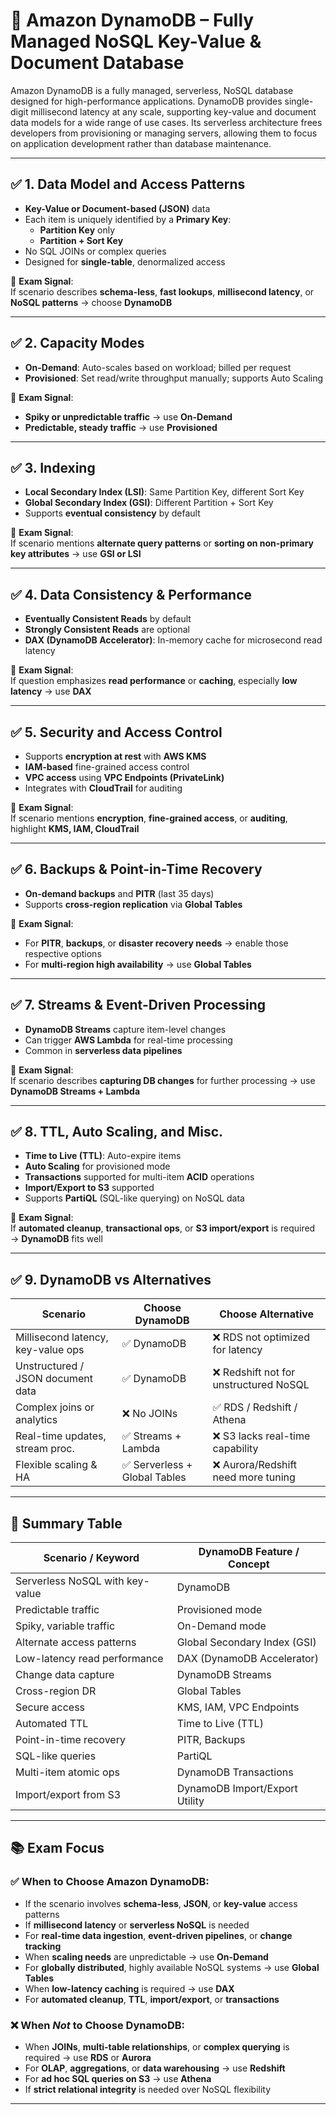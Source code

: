 # 📘 Amazon DynamoDB – Fully Managed NoSQL Key-Value & Document Database

Amazon DynamoDB is a fully managed, serverless, NoSQL database designed for high-performance applications. 
DynamoDB provides single-digit millisecond latency at any scale, supporting key-value and document data models for a wide range of use cases. 
Its serverless architecture frees developers from provisioning or managing servers, allowing them to focus on application development rather than database maintenance.

---

## ✅ 1. Data Model and Access Patterns

- **Key-Value or Document-based (JSON)** data
- Each item is uniquely identified by a **Primary Key**:
  - **Partition Key** only
  - **Partition + Sort Key**
- No SQL JOINs or complex queries
- Designed for **single-table**, denormalized access

📌 **Exam Signal**:  
If scenario describes **schema-less**, **fast lookups**, **millisecond latency**, or **NoSQL patterns** → choose **DynamoDB**

---

## ✅ 2. Capacity Modes

- **On-Demand**: Auto-scales based on workload; billed per request
- **Provisioned**: Set read/write throughput manually; supports Auto Scaling

📌 **Exam Signal**:  
- **Spiky or unpredictable traffic** → use **On-Demand**  
- **Predictable, steady traffic** → use **Provisioned**

---

## ✅ 3. Indexing

- **Local Secondary Index (LSI)**: Same Partition Key, different Sort Key
- **Global Secondary Index (GSI)**: Different Partition + Sort Key
- Supports **eventual consistency** by default

📌 **Exam Signal**:  
If scenario mentions **alternate query patterns** or **sorting on non-primary key attributes** → use **GSI or LSI**

---

## ✅ 4. Data Consistency & Performance

- **Eventually Consistent Reads** by default
- **Strongly Consistent Reads** are optional
- **DAX (DynamoDB Accelerator)**: In-memory cache for microsecond read latency

📌 **Exam Signal**:  
If question emphasizes **read performance** or **caching**, especially **low latency** → use **DAX**

---

## ✅ 5. Security and Access Control

- Supports **encryption at rest** with **AWS KMS**
- **IAM-based** fine-grained access control
- **VPC access** using **VPC Endpoints (PrivateLink)**
- Integrates with **CloudTrail** for auditing

📌 **Exam Signal**:  
If scenario mentions **encryption**, **fine-grained access**, or **auditing**, highlight **KMS, IAM, CloudTrail**

---

## ✅ 6. Backups & Point-in-Time Recovery

- **On-demand backups** and **PITR** (last 35 days)
- Supports **cross-region replication** via **Global Tables**

📌 **Exam Signal**:  
- For **PITR**, **backups**, or **disaster recovery needs** → enable those respective options  
- For **multi-region high availability** → use **Global Tables**

---

## ✅ 7. Streams & Event-Driven Processing

- **DynamoDB Streams** capture item-level changes
- Can trigger **AWS Lambda** for real-time processing
- Common in **serverless data pipelines**

📌 **Exam Signal**:  
If scenario describes **capturing DB changes** for further processing → use **DynamoDB Streams + Lambda**

---

## ✅ 8. TTL, Auto Scaling, and Misc.

- **Time to Live (TTL)**: Auto-expire items
- **Auto Scaling** for provisioned mode
- **Transactions** supported for multi-item **ACID** operations
- **Import/Export to S3** supported
- Supports **PartiQL** (SQL-like querying) on NoSQL data

📌 **Exam Signal**:  
If **automated cleanup**, **transactional ops**, or **S3 import/export** is required → **DynamoDB** fits well

---

## ✅ 9. DynamoDB vs Alternatives

| Scenario                            | Choose DynamoDB                          | Choose Alternative                          |
|-------------------------------------|------------------------------------------|---------------------------------------------|
| Millisecond latency, key-value ops | ✅ DynamoDB                              | ❌ RDS not optimized for latency            |
| Unstructured / JSON document data  | ✅ DynamoDB                              | ❌ Redshift not for unstructured NoSQL      |
| Complex joins or analytics         | ❌ No JOINs                              | ✅ RDS / Redshift / Athena                  |
| Real-time updates, stream proc.    | ✅ Streams + Lambda                      | ❌ S3 lacks real-time capability            |
| Flexible scaling & HA              | ✅ Serverless + Global Tables           | ❌ Aurora/Redshift need more tuning         |

---

## 🧠 Summary Table

| Scenario / Keyword                | DynamoDB Feature / Concept             |
|----------------------------------|----------------------------------------|
| Serverless NoSQL with key-value  | DynamoDB                               |
| Predictable traffic              | Provisioned mode                       |
| Spiky, variable traffic          | On-Demand mode                         |
| Alternate access patterns        | Global Secondary Index (GSI)           |
| Low-latency read performance     | DAX (DynamoDB Accelerator)             |
| Change data capture              | DynamoDB Streams                       |
| Cross-region DR                  | Global Tables                          |
| Secure access                    | KMS, IAM, VPC Endpoints                |
| Automated TTL                    | Time to Live (TTL)                     |
| Point-in-time recovery           | PITR, Backups                          |
| SQL-like queries                 | PartiQL                                |
| Multi-item atomic ops            | DynamoDB Transactions                  |
| Import/export from S3            | DynamoDB Import/Export Utility         |

---

## 📚 Exam Focus

### ✅ When to Choose Amazon DynamoDB:

- If the scenario involves **schema-less**, **JSON**, or **key-value** access patterns
- If **millisecond latency** or **serverless NoSQL** is needed
- For **real-time data ingestion**, **event-driven pipelines**, or **change tracking**
- When **scaling needs** are unpredictable → use **On-Demand**
- For **globally distributed**, highly available NoSQL systems → use **Global Tables**
- When **low-latency caching** is required → use **DAX**
- For **automated cleanup**, **TTL**, **import/export**, or **transactions**

### ❌ When *Not* to Choose DynamoDB:

- When **JOINs**, **multi-table relationships**, or **complex querying** is required → use **RDS** or **Aurora**
- For **OLAP**, **aggregations**, or **data warehousing** → use **Redshift**
- For **ad hoc SQL queries on S3** → use **Athena**
- If **strict relational integrity** is needed over NoSQL flexibility

---
